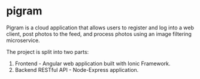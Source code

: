 # pigram

Pigram is a cloud application that allows users to register and log into a web client, post photos to the feed, and process photos using an image filtering microservice.

The project is split into two parts:
1. Frontend - Angular web application built with Ionic Framework.
2. Backend RESTful API - Node-Express application.